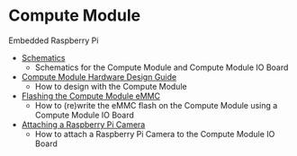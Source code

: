 # Compute Module

Embedded Raspberry Pi

- [Schematics](schematics.md)
    - Schematics for the Compute Module and Compute Module IO Board
- [Compute Module Hardware Design Guide](cm-designguide.md)
    - How to design with the Compute Module
- [Flashing the Compute Module eMMC](cm-emmc-flashing.md)
    - How to (re)write the eMMC flash on the Compute Module using a Compute Module IO Board
- [Attaching a Raspberry Pi Camera](cmio-camera.md) 
    - How to attach a Raspberry Pi Camera to the Compute Module IO Board
